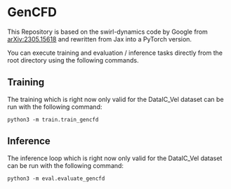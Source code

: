 # GenCFD

This Repository is based on the swirl-dynamics code by Google from 
[arXiv:2305.15618](https://arxiv.org/abs/2305.15618) and rewritten from 
Jax into a PyTorch version.

You can execute training and evaluation / inference tasks directly from the root 
directory using the following commands.

## Training
The training which is right now only valid for the DataIC_Vel dataset can 
be run with the following command:
```shell
python3 -m train.train_gencfd
```

## Inference
The inference loop which is right now only valid for the DataIC_Vel dataset can 
be run with the following command:
```shell
python3 -m eval.evaluate_gencfd
```